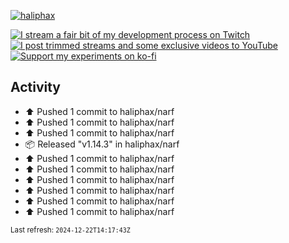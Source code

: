 [![haliphax](https://pbs.twimg.com/profile_banners/458808076/1545597092/1500x500)](https://haliphax.dev)

[![I stream a fair bit of my development process on Twitch](https://img.shields.io/twitch/status/haliphax?logo=twitch&style=for-the-badge)](https://twitch.tv/haliphax) &nbsp; [![I post trimmed streams and some exclusive videos to YouTube](https://img.shields.io/badge/youtube-watch-f00?logo=youtube&style=for-the-badge)](https://youtube.com/haliphaxyt) &nbsp; [![Support my experiments on ko-fi](https://img.shields.io/badge/kofi-support-ff5e5b?logo=ko-fi&style=for-the-badge)](https://ko-fi.com/haliphax)

## Activity

* ⬆️ Pushed 1 commit to haliphax/narf
* ⬆️ Pushed 1 commit to haliphax/narf
* ⬆️ Pushed 1 commit to haliphax/narf
* 📦 Released "v1.14.3" in haliphax/narf
* ⬆️ Pushed 1 commit to haliphax/narf
* ⬆️ Pushed 1 commit to haliphax/narf
* ⬆️ Pushed 1 commit to haliphax/narf
* ⬆️ Pushed 1 commit to haliphax/narf
* ⬆️ Pushed 1 commit to haliphax/narf
* ⬆️ Pushed 1 commit to haliphax/narf

<small>Last refresh: `2024-12-22T14:17:43Z`</small>
